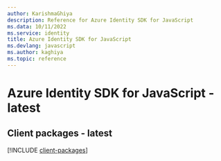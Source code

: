 ```yaml
---
author: KarishmaGhiya
description: Reference for Azure Identity SDK for JavaScript
ms.data: 10/11/2022
ms.service: identity
title: Azure Identity SDK for JavaScript
ms.devlang: javascript
ms.author: kaghiya
ms.topic: reference
---
```

# Azure Identity SDK for JavaScript - latest

## Client packages - latest
[!INCLUDE [client-packages](identity-client-index.md)]